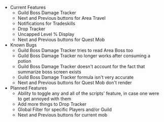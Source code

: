 - Current Features
  - Guild Boss Damage Tracker
  - Next and Previous buttons for Area Travel
  - Notifications for Tradeskills
  - Drop Tracker
  - Uncapped Level % Display
  - Next and Previous buttons for Quest Mob
- Known Bugs
  - Guild Boss Damage Tracker tries to read Area Boss too
  - Guild Boss Damage Tracker no longer works after consuming a potion
  - Guild Boss Damage Tracker doesn't account for the fact that summarize boss screen exists
  - Guild Boss Damage Tracker formula isn't very accurate
  - Next and Previous buttons for Quest Mob don't render
- Planned Features
  - Ability to toggle any and all of the scripts' feature, in case one were to get annoyed with them
  - Add more things to Drop Tracker
  - Global Filter for specific Players and/or Guild
  - Next and Previous buttons for current mob

